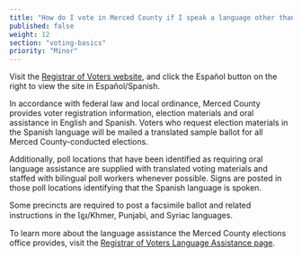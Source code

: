 ```yaml
---
title: "How do I vote in Merced County if I speak a language other than English?"
published: false
weight: 12
section: "voting-basics"
priority: "Minor"
---
```


Visit the [Registrar of Voters website](http://stanvote.com/), and click the Español button on the right to view the site in Español/Spanish.

In accordance with federal law and local ordinance, Merced County provides voter registration information, election materials and oral assistance in English and Spanish. Voters who request election materials in the Spanish language will be mailed a translated sample ballot for all Merced County-conducted elections.  

Additionally, poll locations that have been identified as requiring oral language assistance are supplied with translated voting materials and staffed with bilingual poll workers whenever possible. Signs are posted in those poll locations identifying that the Spanish language is spoken.  

Some precincts are required to post a facsimile ballot and related instructions in the ខ្មែរ/Khmer, Punjabi, and Syriac languages.  

To learn more about the language assistance the Merced County elections office provides, visit the [Registrar of Voters Language Assistance page](http://www.stanvote.com/language-assistance.shtm).